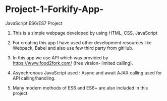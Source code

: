 # Project-1-Forkify-App-
JavaScript ES6/ES7 Project

1. This is a simple webpage developed by using HTML, CSS, JavaScript

2. For creating this app I have used other development resources like Webpack, Babel and also use few third party from gitHub.

3. In this app we use API which was provided by https://www.food2fork.com/ (free virsion- limited calling).

4. Asynchronous JavaScript used : Async and await AJAX calling used for API calling/handling.

5. Many modern methods of ES6 and ES6+ are also included in this project.

